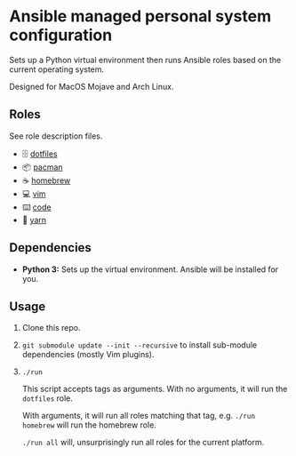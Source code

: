 # Ansible managed personal system configuration

Sets up a Python virtual environment then runs Ansible roles based on the
current operating system.

Designed for MacOS Mojave and Arch Linux.

## Roles

See role description files.

- :file_cabinet: [dotfiles](./roles/dotfiles/description)
- :package: [pacman](./roles/pacman/description)
- :coffee: [homebrew](./roles/homebrew/description)
- :computer: [vim](./roles/vim/description)
- :keyboard: [code](./roles/code/description)
- :link: [yarn](./roles/yarn/description)

## Dependencies

- **Python 3:** Sets up the virtual environment. Ansible will be installed for
  you.

## Usage

1. Clone this repo.

1. `git submodule update --init --recursive` to install sub-module dependencies
(mostly Vim plugins).

1. `./run`

    This script accepts tags as arguments. With no arguments, it will run the
    `dotfiles` role.

    With arguments, it will run all roles matching that tag, e.g. `./run
    homebrew` will run the homebrew role.

    `./run all` will, unsurprisingly run all roles for the current platform.
